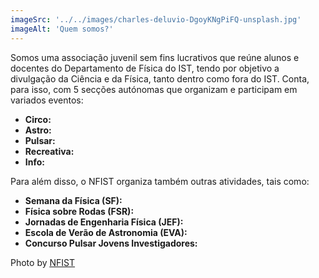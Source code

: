 ```yaml
---
imageSrc: '../../images/charles-deluvio-DgoyKNgPiFQ-unsplash.jpg'
imageAlt: 'Quem somos?'
---
```


Somos uma associação juvenil sem fins lucrativos que reúne alunos e docentes do Departamento de Física do IST, tendo por objetivo a divulgação da Ciência e da Física, tanto dentro como fora do IST. Conta, para isso, com 5 secções autónomas que organizam e participam em variados eventos:

-   **Circo:**
-   **Astro:**
-   **Pulsar:**
-   **Recreativa:**
-   **Info:**

Para além disso, o NFIST organiza também outras atividades, tais como:

-   **Semana da Física (SF):**
-   **Física sobre Rodas (FSR):**
-   **Jornadas de Engenharia Física (JEF):**
-   **Escola de Verão de Astronomia (EVA):**
-   **Concurso Pulsar Jovens Investigadores:**

Photo by <a href="https://unsplash.com/@charlesdeluvio?utm_source=unsplash&utm_medium=referral&utm_content=creditCopyText" target="_blank" rel="nofollow noopener noreferrer" aria-label="External Link"><u>NFIST</u></a>
